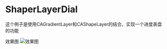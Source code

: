 # ShaperLayerDial
这个例子是使用CAGradientLayer和CAShapeLayer的结合，实现一个进度表盘的功能

效果图
![效果图](https://github.com/lanshijie/ShaperLayerDial/source/source.PNG)

